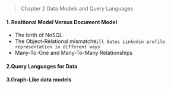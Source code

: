 > Chapter 2 Data Models and Query Languages

#### 1. Realtional Model Versus Document Model
* The birth of NoSQL
* The Object-Relational mismatch```Bill Gates Linkedin profile representation in different ways```
* Many-To-One and Many-To-Many Relationships
#### 2.Query Languages for Data
#### 3.Graph-Like data models
